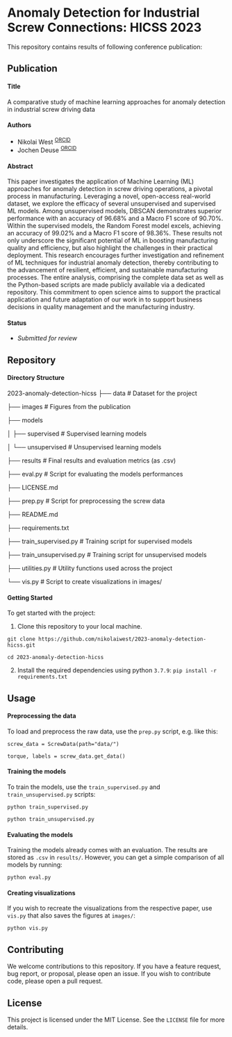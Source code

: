 # Anomaly Detection for Industrial Screw Connections: HICSS 2023
This repository contains results of following conference publication: 
## Publication
#### Title
A comparative study of machine learning approaches for anomaly detection in industrial screw driving data

#### Authors
- Nikolai West <sup> [ORCID](https://orcid.org/0000-0002-3657-0211) </sup>
- Jochen Deuse <sup> [ORCID](https://orcid.org/0000-0003-4066-4357) </sup>

#### Abstract 
This paper investigates the application of Machine Learning (ML) approaches for anomaly detection in screw driving operations, a pivotal process in manufacturing. Leveraging a novel, open-access real-world dataset, we explore the efficacy of several unsupervised and supervised ML models. Among unsupervised models, DBSCAN demonstrates superior performance with an accuracy of 96.68% and a Macro F1 score of 90.70%. Within the supervised models, the Random Forest model excels, achieving an accuracy of 99.02% and a Macro F1 score of 98.36%. These results not only underscore the significant potential of ML in boosting manufacturing quality and efficiency, but also highlight the challenges in their practical deployment. This research encourages further investigation and refinement of ML techniques for industrial anomaly detection, thereby contributing to the advancement of resilient, efficient, and sustainable manufacturing processes. The entire analysis, comprising the complete data set as well as the Python-based scripts are made publicly available via a dedicated repository. This commitment to open science aims to support the practical application and future adaptation of our work in to support business decisions in quality management and the manufacturing industry. 

#### Status
- _Submitted for review_

## Repository 
#### Directory Structure

2023-anomaly-detection-hicss
├── data # Dataset for the project

├── images # Figures from the publication

├── models 

│ ├── supervised # Supervised learning models

│ └── unsupervised # Unsupervised learning models

├── results # Final results and evaluation metrics (as .csv)

├── eval.py # Script for evaluating the models performances

├── LICENSE.md

├── prep.py # Script for preprocessing the screw data

├── README.md 

├── requirements.txt

├── train_supervised.py # Training script for supervised models

├── train_unsupervised.py # Training script for unsupervised models

├── utilities.py # Utility functions used across the project

└── vis.py # Script to create visualizations in images/

#### Getting Started
To get started with the project:
1. Clone this repository to your local machine.

```git clone https://github.com/nikolaiwest/2023-anomaly-detection-hicss.git```

```cd 2023-anomaly-detection-hicss```

2. Install the required dependencies using python `3.7.9`:
```pip install -r requirements.txt```

## Usage
#### Preprocessing the data
To load and preprocess the raw data, use the `prep.py` script, e.g. like this: 

```screw_data = ScrewData(path="data/")```

```torque, labels = screw_data.get_data()```

#### Training the models
To train the models, use the `train_supervised.py` and `train_unsupervised.py` scripts:

```python train_supervised.py```

```python train_unsupervised.py```

#### Evaluating the models
Training the models already comes with an evaluation. The results are stored as `.csv` in `results/`. 
However, you can get a simple comparison of all models by running: 

```python eval.py```

#### Creating visualizations
If you wish to recreate the visualizations from the respective paper, use `vis.py` that also saves the figures at `images/`:

```python vis.py```

## Contributing
We welcome contributions to this repository. If you have a feature request, bug report, or proposal, please open an issue. If you wish to contribute code, please open a pull request.

## License

This project is licensed under the MIT License. See the `LICENSE` file for more details.
